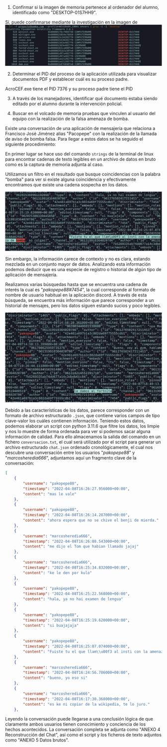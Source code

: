 1. Confirmar si la imagen de memoria pertenece al ordenador del alumno, identificado como "DESKTOP-01S7HH9".

Sí, puede confirmarse mediante la investigación en la imagen de 
![alt text](image.png)

2. Determinar el PID del proceso de la aplicación utilizada para visualizar documentos PDF y establecer cuál es su proceso padre.

AcroCEF.exe tiene el PID 7376 y su proceso padre tiene el PID

3. A través de los manejadores, identificar qué documento estaba siendo editado por el alumno durante la intervención policial.



4. Buscar en el volcado de memoria pruebas que vinculen al usuario del equipo con la realización de la falsa amenaza de bomba.

Existe una conversación de una aplicación de mensajería que relaciona a Francisco José Jiménez alias "Pacopepe" con la realización de la llamada de aviso de bomba falsa. Para llegar a estos datos se ha seguido el siguiente procedimiento:

En primer lugar se hace uso del comando `strings` de la terminal de linux para encontrar cadenas de texto legibles en un archivo de datos en bruto como es la captura de memoria adjunta al caso.

Utilizamos un filtro en el resultado que busque coincidencias con la palabra "bomba" para ver si existe alguna coincidencia y efectivamente encontramos que existe una cadena sospecha en los datos.

![alt text](img/cadenasospechosa.png)

Sin embargo, la información carece de contexto y no es clara, estando mezclada en un conjunto mayor de datos. Analizando esta información podemos deducir que es una especie de registro o historial de algún tipo de aplicación de mensajería. 

Realizamos varias búsquedas hasta que se encuentra una cadena de interés la cual es "_pakopepe88#7454_", la cual corresponde al formato de nombre de usuario habitual en la aplicación discord. A través de esta búsqueda, se encuentra más información que parece corresponder a un historial de mensajes, pero los datos siguen estando sucios y poco legibles.

![alt text](img/pakopepe88.png)

Debido a las características de los datos, parece corresponder con un formato de archivo estructurado `.json`, que contiene varios campos de tipo clave-valor los cuáles contienen información. Teniendo estos datos, podemos elaborar un script con python 3.11.6 que filtre los datos, los limpie y nos lo muestre de forma ordenada para ver si podemos sacar alguna información de calidad. Para ello almacenamos la salida del comando en un fichero `conversacion.txt`, el cual será utilizado por el script para generar un archivo estructurado `chat.json` ordenado cronológicamente, el cual nos descubre una conversación entre los usuarios "_pakopepe88_" y "_marcosheredia666_", adjuntamos aquí un fragmento clave de la conversación:

```json
[
    {
        "username": "pakopepe88",
        "timestamp": "2022-04-08T16:26:27.956000+00:00",
        "content": "mas le vale"
    },
    {
        "username": "pakopepe88",
        "timestamp": "2022-04-08T16:26:14.287000+00:00",
        "content": "ahora espera que no se chive el benji de mierda."
    },
    {
        "username": "marcosheredia666",
        "timestamp": "2022-04-08T16:26:08.543000+00:00",
        "content": "me dijo el Tom que habian llamado jajaj"
    },
    {
        "username": "marcosheredia666",
        "timestamp": "2022-04-08T16:25:34.832000+00:00",
        "content": "ke le den por kulo"
    },
    {
        "username": "pakopepe88",
        "timestamp": "2022-04-08T16:25:22.568000+00:00",
        "content": "hala, ya no hai examen de lengua"
    },
    {
        "username": "pakopepe88",
        "timestamp": "2022-04-08T16:25:19.620000+00:00",
        "content": "si buajajaja"
    },
    {
        "username": "pakopepe88",
        "timestamp": "2022-04-08T16:25:07.074000+00:00",
        "content": "Fuiste tu el que llam\\u00f3 al insti con la amenaza de bomba, so colgao?"
    },
    {
        "username": "marcosheredia666",
        "timestamp": "2022-04-08T16:24:56.786000+00:00",
        "content": "bueno, yo eso si"
    },
    {
        "username": "marcosheredia666",
        "timestamp": "2022-04-08T16:17:30.368000+00:00",
        "content": "es ke ni copiar de la wikipedia, te lo juro."
    },
```

Leyendo la conversación puede llegarse a una conclusión lógica de que claramente ambos usuarios tienen conocimiento y conciencia de los hechos acontecidos. La conversación completa se adjunta como "ANEXO 4 Reconstrucción del Chat", así como el script y los ficheros de texto adjuntos como "ANEXO 5 Datos brutos".